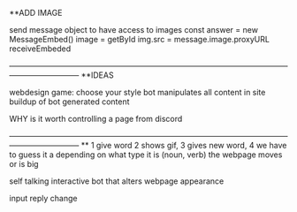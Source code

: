 **ADD IMAGE

send message object to have access to images
const answer = new MessageEmbed()
image = getById
img.src = message.image.proxyURL
receiveEmbeded



—————————————————————————————————————————————
**IDEAS

webdesign game: choose your style
bot manipulates all content in site
buildup of bot generated content

WHY is it worth controlling a page from discord



—————————————————————————————————————————————
**
1 give word
2 shows gif,
3 gives new word,
4 we have to guess it
  a   depending on what type it is (noun, verb) the webpage moves or is big

self talking interactive bot that alters webpage appearance  

input
  reply
    change
